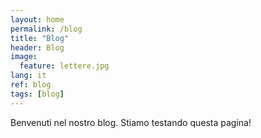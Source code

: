 ```yaml
---
layout: home
permalink: /blog
title: "Blog"
header: Blog
image:
  feature: lettere.jpg
lang: it
ref: blog
tags: [blog]
---
```

Benvenuti nel nostro blog. Stiamo testando questa pagina!
